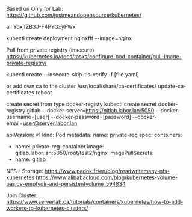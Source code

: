 Based on Only for Lab: https://github.com/justmeandopensource/kubernetes/

all YdxjfZB3J-F4PYGxyFWx

kubectl create deployment nginxfff --image=nginx


Pull from private registry (insecure)
https://kubernetes.io/docs/tasks/configure-pod-container/pull-image-private-registry/


kubectl create --insecure-skip-tls-verify -f [file.yaml]

or add own ca to the cluster
/usr/local/share/ca-certificates/
update-ca-certificates
reboot

create secret from type docker-registy
kubectl create secret docker-registry gitlab --docker-server=https://gitlab.labor.lan:5050 --docker-username=[user] --docker-password=[password] --docker-email=user@server.labor.lan

apiVersion: v1
kind: Pod
metadata:
  name: private-reg
spec:
  containers:
  - name: private-reg-container
    image: gitlab.labor.lan:5050/root/test2/nginx
  imagePullSecrets:
  - name: gitlab


NFS - Storage:
  https://www.padok.fr/en/blog/readwritemany-nfs-kubernetes
  https://www.alibabacloud.com/blog/kubernetes-volume-basics-emptydir-and-persistentvolume_594834


Join Cluster:
https://www.serverlab.ca/tutorials/containers/kubernetes/how-to-add-workers-to-kubernetes-clusters/